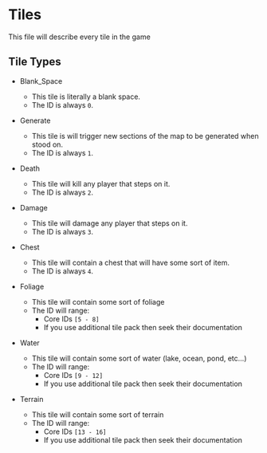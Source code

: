 # Tiles
This file will describe every tile in the game

## Tile Types
+ Blank_Space
    + This tile is literally a blank space.
    + The ID is always `0`.
+ Generate
    + This tile is will trigger new sections of the map to be generated when stood on.
    + The ID is always `1`.
+ Death
    + This tile will kill any player that steps on it.
    + The ID is always `2`.
+ Damage
    + This tile will damage any player that steps on it.
    + The ID is always `3`.
+ Chest
    + This tile will contain a chest that will have some sort of item.
    + The ID is always `4`.

+ Foliage
    + This tile will contain some sort of foliage
    + The ID will range:
        + Core IDs `[5 - 8]`
        + If you use additional tile pack then seek their documentation
        
+ Water
    + This tile will contain some sort of water (lake, ocean, pond, etc...)
    + The ID will range:
        + Core IDs `[9 - 12]`
        + If you use additional tile pack then seek their documentation

+ Terrain
    + This tile will contain some sort of terrain
    + The ID will range:
        + Core IDs `[13 - 16]`
        + If you use additional tile pack then seek their documentation